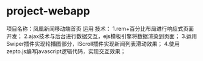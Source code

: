 # project-webapp
项目名称：凤凰新闻移动端首页
运用 技术：
1.rem+百分比布局进行响应式页面开发；
2.ajax技术与后台进行数据交互，ejs模板引擎将数据渲染到页面；
3.运用Swiper插件实现轮播图部分，IScroll插件实现新闻列表滑动效果；
4.使用zepto.js编写javascript逻辑代码，实现交互效果； 
